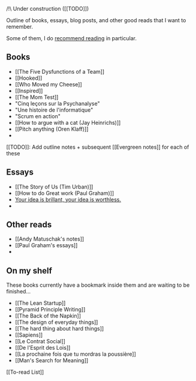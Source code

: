 /!\\ Under construction ([[TODO]]) 

Outline of books, essays, blog posts, and other good reads that I want to remember.

Some of them, I do [recommend reading](https://valentin.viennot.me/#books-ive-read-and-recommend) in particular.

## Books

- [[The Five Dysfunctions of a Team]]
- [[Hooked]]
- [[Who Moved my Cheese]]
- [[Inspired]]
- [[The Mom Test]]
- "Cinq leçons sur la Psychanalyse"
- "Une histoire de l'informatique"
- "Scrum en action"
- [[How to argue with a cat (Jay Heinrichs)]]
- [[Pitch anything (Oren Klaff)]]
- 

[[TODO]]: Add outline notes + subsequent [[Evergreen notes]] for each of these

## Essays

- [[The Story of Us (Tim Urban)]]
- [[How to do Great work (Paul Graham)]]
- [Your idea is brillant, your idea is worthless.](https://stonemaiergames.com/kickstarter-lesson-204-your-idea-is-brilliant-your-idea-is-worthless/)
- 

## Other reads

- [[Andy Matuschak's notes]]
- [[Paul Graham's essays]]
- 

## On my shelf

These books currently have a bookmark inside them and are waiting to be finished...

- [[The Lean Startup]]
- [[Pyramid Principle Writing]]
- [[The Back of the Napkin]]
- [[The design of everyday things]]
- [[The hard thing about hard things]]
- [[Sapiens]]
- [[Le Contrat Social]]
- [[De l'Esprit des Lois]]
- [[La prochaine fois que tu mordras la poussière]]
- [[Man's Search for Meaning]]

[[To-read List]]
